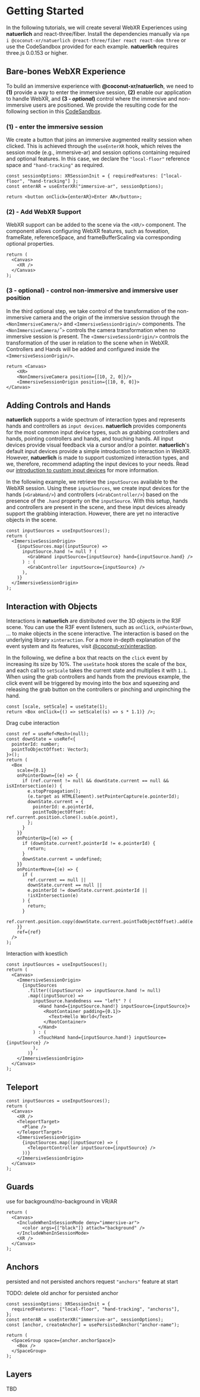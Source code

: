 # Getting Started

In the following tutorials, we will create several WebXR Experiences using **natuerlich** and react-three/fiber. Install the dependencies manually via `npm i @coconut-xr/natuerlich @react-three/fiber react react-dom three` or use the CodeSandbox provided for each example.  **natuerlich** requires three.js 0.0.153 or higher.

## Bare-bones WebXR Experience

To build an immersive experience with **@coconut-xr/natuerlich**, we need to **(1)** provide a way to enter the immersive session, **(2)** enable our application to handle WebXR, and **(3 - _optional_)** control where the immersive and non-immersive users are positioned. We provide the resulting code for the following section in this [CodeSandbox]().

### **(1)** - enter the immersive session

We create a button that joins an immersive augmented reality session when clicked. This is achieved through the `useEnterXR` hook, which reives the session mode (e.g., immersive-ar) and session options containing required and optional features. In this case, we declare the `"local-floor"` reference space and `"hand-tracking"` as required.

```tsx
const sessionOptions: XRSessionInit = { requiredFeatures: ["local-floor", "hand-tracking"] };
const enterAR = useEnterXR("immersive-ar", sessionOptions);

return <button onClick={enterAR}>Enter AR</button>;
```

### **(2)** - Add WebXR Support

WebXR support can be added to the scene via the `<XR/>` component. The component allows configuring WebXR features, such as foveation, frameRate, referenceSpace, and frameBufferScaling via corresponding optional properties.

```tsx
return (
  <Canvas>
    <XR />
  </Canvas>
);
```

### **(3 - optional)** - control non-immersive and immersive user position

In the third optional step, we take control of the transformation of the non-immersive camera and the origin of the immersive session through the `<NonImmersiveCamera/>` and `<ImmersiveSessionOrigin/>` components. The `<NonImmersiveCamera/˚>` controls the camera transformation when no immersive session is present. The `<ImmersiveSessionOrigin/>` controls the transformation of the user in relation to the scene when in WebXR. Controllers and Hands will be added and configured inside the `<ImmersiveSessionOrigin/>`.

```tsx
return <Canvas>
    <XR>
    <NonImmersiveCamera position={[10, 2, 0]}/>
    <ImmersiveSessionOrigin position={[10, 0, 0]}>
</Canvas>
```

## Adding Controls and Hands

**natuerlich** supports a wide spectrum of interaction types and represents hands and controllers as `input devices`. **natuerlich** provides components for the most common input device types, such as grabbing controllers and hands, pointing controllers and hands, and touching hands. All input devices provide visual feedback via a cursor and/or a pointer. **natuerlich**'s default input devices provide a simple introduction to interaction in WebXR. However, **natuerlich** is made to support customized interaction types, and we, therefore, recommend adapting the input devices to your needs. Read our [introduction to custom input devices](./custom-input.md) for more information.

In the following example, we retrieve the `inputSources` available to the WebXR session. Using these `inputSources`, we create input devices for the hands (`<GrabHand/>`) and controllers (`<GrabController/>`) based on the presence of the `.hand` property on the `inputSource`. With this setup, hands and controllers are present in the scene, and these input devices already support the grabbing interaction. However, there are yet no interactive objects in the scene.

```tsx
const inputSources = useInputSources();
return (
  <ImmersiveSessionOrigin>
    {inputSources.map((inputSource) =>
      inputSource.hand != null ? (
        <GrabHand inputSource={inputSource} hand={inputSource.hand} />
      ) : (
        <GrabController inputSource={inputSource} />
      ),
    )}
  </ImmersiveSessionOrigin>
);
```

## Interaction with Objects

Interactions in **natuerlich** are distributed over the 3D objects in the R3F scene. You can use the R3F event listeners, such as `onClick`, `onPointerDown`, ... to make objects in the scene interactive. The interaction is based on the underlying library `xinteraction`. For a more in-depth explanation of the event system and its features, visit [@coconut-xr/xinteraction](https://github.com/coconut-xr/xinteraction).

In the following, we define a box that reacts on the `click` event by increasing its size by 10%. The `useState` hook stores the scale of the box, and each call to `setScale` takes the current state and multiplies it with `1.1`. When using the grab controllers and hands from the previous example, the click event will be triggered by moving into the box and squeezing and releasing the grab button on the controllers or pinching and unpinching the hand.

```tsx
const [scale, setScale] = useState(1);
return <Box onClick={() => setScale((s) => s * 1.1)} />;
```

Drag cube interaction

```tsx
const ref = useRef<Mesh>(null);
const downState = useRef<{
  pointerId: number;
  pointToObjectOffset: Vector3;
}>();
return (
  <Box
    scale={0.1}
    onPointerDown={(e) => {
      if (ref.current != null && downState.current == null && isXIntersection(e)) {
        e.stopPropagation();
        (e.target as HTMLElement).setPointerCapture(e.pointerId);
        downState.current = {
          pointerId: e.pointerId,
          pointToObjectOffset: ref.current.position.clone().sub(e.point),
        };
      }
    }}
    onPointerUp={(e) => {
      if (downState.current?.pointerId != e.pointerId) {
        return;
      }
      downState.current = undefined;
    }}
    onPointerMove={(e) => {
      if (
        ref.current == null ||
        downState.current == null ||
        e.pointerId != downState.current.pointerId ||
        !isXIntersection(e)
      ) {
        return;
      }
      ref.current.position.copy(downState.current.pointToObjectOffset).add(e.point);
    }}
    ref={ref}
  />
);
```

Interaction with koestlich

```tsx
const inputSources = useInputSouces();
return (
  <Canvas>
    <ImmersiveSessionOrigin>
      {inputSources
        .filter((inputSource) => inputSource.hand != null)
        .map((inputSource) =>
          inputSource.handedness === "left" ? (
            <Hand hand={inputSource.hand!} inputSource={inputSource}>
              <RootContainer padding={0.1}>
                <Text>Hello World</Text>
              </RootContainer>
            </Hand>
          ) : (
            <TouchHand hand={inputSource.hand!} inputSource={inputSource} />
          ),
        )}
    </ImmersiveSessionOrigin>
  </Canvas>
);
```

## Teleport

```tsx
const inputSources = useInputSources();
return (
  <Canvas>
    <XR />
    <TeleportTarget>
      <Plane />
    </TeleportTarget>
    <ImmersiveSessionOrigin>
      {inputSources.map((inputSource) => (
        <TeleportController inputSource={inputSource} />
      ))}
    </ImmersiveSessionOrigin>
  </Canvas>
);
```

## Guards

use for background/no-background in VR/AR

```tsx
return (
  <Canvas>
    <IncludeWhenInSessionMode deny="immersive-ar">
      <color args={["black"]} attach="background" />
    </IncludeWhenInSessionMode>
    <XR />
  </Canvas>
);
```

## Anchors

persisted and not persisted anchors
request `"anchors"` feature at start

TODO: delete old anchor for persisted anchor

```tsx
const sessionOptions: XRSessionInit = {
  requiredFeatures: ["local-floor", "hand-tracking", "anchorss"],
};
const enterAR = useEnterXR("immersive-ar", sessionOptions);
const [anchor, createAnchor] = usePersistedAnchor("anchor-name");

return (
  <SpaceGroup space={anchor.anchorSpace}>
    <Box />
  </SpaceGroup>
);
```

## Layers

TBD

